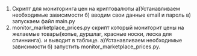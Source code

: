 1) Скрипт для мониторинга цен на криптовалюты а)Устанавливаем необходимые зависимости б) вводим свои данные email и пароль в) запускаем файл main.py
2) monitor_marketplace_prices.py скрипт который мониторит цены на желаемые товары(копье, дуршлаг, красные носки, леска для спиннинга). и выводит в таблице. а)Устанавливаем необходимые зависимости б) запустить  monitor_marketplace_prices.py.

